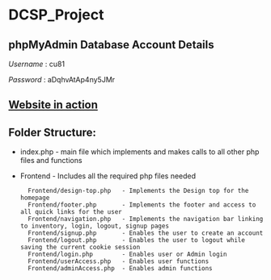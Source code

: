 # DCSP_Project

## phpMyAdmin Database Account Details
*Username* : cu81

*Password* : aDqhvAtAp4ny5JMr

## [Website in action](http://pluto.cse.msstate.edu/~an839/DCSP/DCSP_Project/index.php)

## Folder Structure: 
* index.php     - main file which implements and makes calls to all other php files and functions
* Frontend      - Includes all the required php files needed 

        Frontend/design-top.php   - Implements the Design top for the homepage
        Frontend/footer.php       - Implements the footer and access to all quick links for the user
        Frontend/navigation.php   - Implements the navigation bar linking to inventory, login, logout, signup pages
        Frontend/signup.php       - Enables the user to create an account
        Frontend/logout.php       - Enables the user to logout while saving the current cookie session
        Frontend/login.php        - Enables user or Admin login 
        Frontend/userAccess.php   - Enables user functions 
        Frontend/adminAccess.php  - Enables admin functions 
